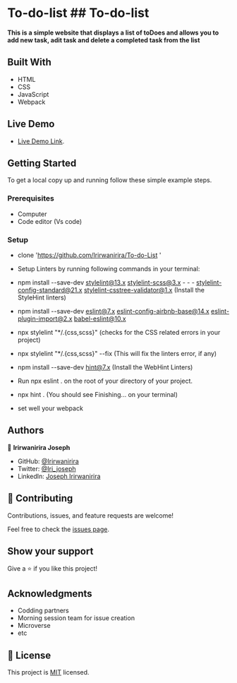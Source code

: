 # To-do-list ## To-do-list

**This is a simple website that displays a list of toDoes and allows you to add new task, adit task and delete a completed task from the list**

## Built With

- HTML
- CSS
- JavaScript
- Webpack

## Live Demo

- [Live Demo Link](https://irirwanirira.github.io/To-do-List/).

## Getting Started

To get a local copy up and running follow these simple example steps.

### Prerequisites
- Computer
- Code editor (Vs code)

### Setup
- clone 'https://github.com/Irirwanirira/To-do-List '
- Setup Linters by running following commands in your terminal:

- npm install --save-dev stylelint@13.x stylelint-scss@3.x - - - stylelint-config-standard@21.x stylelint-csstree-validator@1.x (Install the StyleHint linters)

- npm install --save-dev eslint@7.x eslint-config-airbnb-base@14.x eslint-plugin-import@2.x babel-eslint@10.x

- npx stylelint "*/.{css,scss}" (checks for the CSS related errors in your project)

- npx stylelint "*/.{css,scss}" --fix (This will fix the linters error, if any)

- npm install --save-dev hint@7.x (Install the WebHint Linters)

- Run npx eslint . on the root of your directory of your project.

- npx hint . (You should see Finishing... on your terminal)

- set well your webpack

## Authors


👤 **Irirwanirira Joseph**

- GitHub: [@Irirwanirira](https://github.com/Irirwanirira)
- Twitter: [@Iri_joseph](https://twitter.com/Irirwanirira)
- LinkedIn: [Joseph Irirwanirira](https://linkedin.com/in/joseph-irirwanirira-74666623a/)



## 🤝 Contributing

Contributions, issues, and feature requests are welcome!

Feel free to check the [issues page](https://github.com/Irirwanirira/To-do-List/issues).

## Show your support

Give a ⭐️ if you like this project!

## Acknowledgments

- Codding partners
- Morning session team for issue creation 
- Microverse
- etc

## 📝 License

This project is [MIT](./LICENSE) licensed.
